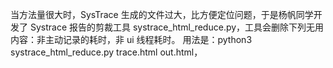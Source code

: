 当方法量很大时，SysTrace 生成的文件过大，比方便定位问题，于是杨帆同学开发了 Systrace 报告的剪裁工具 systrace_html_reduce.py，工具会删除下列无用内容：非主动记录的耗时，非 ui 线程耗时。
用法是：python3 systrace_html_reduce.py trace.html out.html，

